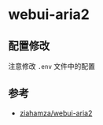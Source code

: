 # webui-aria2

## 配置修改

注意修改 `.env` 文件中的配置

## 参考

* [ziahamza/webui-aria2](https://github.com/ziahamza/webui-aria2)
